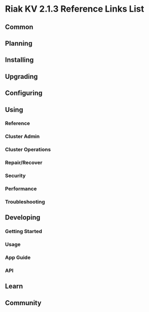 
# Riak KV 2.1.3 Reference Links List


## Common

[downloads]: {{<baseurl>}}riak/kv/2.0.1/downloads/
[install index]: {{<baseurl>}}riak/kv/2.0.1/setup/installing
[upgrade index]: {{<baseurl>}}riak/kv/2.0.1/upgrading
[plan index]: {{<baseurl>}}riak/kv/2.0.1/planning
[config index]: {{<baseurl>}}riak/kv/2.1.3/using/configuring/
[config reference]: {{<baseurl>}}riak/kv/2.0.1/configuring/reference/
[manage index]: {{<baseurl>}}riak/kv/2.0.1/using/managing
[performance index]: {{<baseurl>}}riak/kv/2.0.1/using/performance
[glossary vnode]: {{<baseurl>}}riak/kv/2.0.1/learn/glossary/#vnode
[contact basho]: http://basho.com/contact/


## Planning

[plan index]: {{<baseurl>}}riak/kv/2.0.1/setup/planning
[plan start]: {{<baseurl>}}riak/kv/2.0.1/setup/planning/start
[plan backend]: {{<baseurl>}}riak/kv/2.0.1/setup/planning/backend
[plan backend bitcask]: {{<baseurl>}}riak/kv/2.0.1/setup/planning/backend/bitcask
[plan backend leveldb]: {{<baseurl>}}riak/kv/2.0.1/setup/planning/backend/leveldb
[plan backend memory]: {{<baseurl>}}riak/kv/2.0.1/setup/planning/backend/memory
[plan backend multi]: {{<baseurl>}}riak/kv/2.0.1/setup/planning/backend/multi
[plan cluster capacity]: {{<baseurl>}}riak/kv/2.0.1/setup/planning/cluster-capacity
[plan bitcask capacity]: {{<baseurl>}}riak/kv/2.0.1/setup/planning/bitcask-capacity-calc
[plan best practices]: {{<baseurl>}}riak/kv/2.0.1/setup/planning/best-practices
[plan future]: {{<baseurl>}}riak/kv/2.0.1/setup/planning/future


## Installing

[install index]: {{<baseurl>}}riak/kv/2.0.1/setup/installing
[install aws]: {{<baseurl>}}riak/kv/2.0.1/setup/installing/amazon-web-services
[install debian & ubuntu]: {{<baseurl>}}riak/kv/2.0.1/setup/installing/debian-ubuntu
[install freebsd]: {{<baseurl>}}riak/kv/2.0.1/setup/installing/freebsd
[install mac osx]: {{<baseurl>}}riak/kv/2.0.1/setup/installing/mac-osx
[install rhel & centos]: {{<baseurl>}}riak/kv/2.0.1/setup/installing/rhel-centos
[install smartos]: {{<baseurl>}}riak/kv/2.0.1/setup/installing/smartos
[install solaris]: {{<baseurl>}}riak/kv/2.0.1/setup/installing/solaris
[install suse]: {{<baseurl>}}riak/kv/2.0.1/setup/installing/suse
[install windows azure]: {{<baseurl>}}riak/kv/2.0.1/setup/installing/windows-azure

[install source index]: {{<baseurl>}}riak/kv/2.0.1/setup/installing/source
[install source erlang]: {{<baseurl>}}riak/kv/2.0.1/setup/installing/source/erlang
[install source jvm]: {{<baseurl>}}riak/kv/2.0.1/setup/installing/source/jvm

[install verify]: {{<baseurl>}}riak/kv/2.0.1/setup/installing/verify


## Upgrading

[upgrade index]: {{<baseurl>}}riak/kv/2.0.1/setup/upgrading
[upgrade checklist]: {{<baseurl>}}riak/kv/2.0.1/setup/upgrading/checklist
[upgrade version]: {{<baseurl>}}riak/kv/2.0.1/setup/upgrading/version
[upgrade cluster]: {{<baseurl>}}riak/kv/2.0.1/setup/upgrading/cluster
[upgrade mdc]: {{<baseurl>}}riak/kv/2.0.1/setup/upgrading/multi-datacenter
[upgrade downgrade]: {{<baseurl>}}riak/kv/2.0.1/setup/downgrade


## Configuring

[config index]: {{<baseurl>}}riak/kv/2.0.1/configuring
[config basic]: {{<baseurl>}}riak/kv/2.0.1/configuring/basic
[config backend]: {{<baseurl>}}riak/kv/2.0.1/configuring/backend
[config manage]: {{<baseurl>}}riak/kv/2.0.1/configuring/managing
[config reference]: {{<baseurl>}}riak/kv/2.0.1/configuring/reference/
[config strong consistency]: {{<baseurl>}}riak/kv/2.0.1/configuring/strong-consistency
[config load balance]: {{<baseurl>}}riak/kv/2.0.1/configuring/load-balancing-proxy
[config mapreduce]: {{<baseurl>}}riak/kv/2.0.1/configuring/mapreduce
[config search]: {{<baseurl>}}riak/kv/2.0.1/configuring/search/

[config v3 mdc]: {{<baseurl>}}riak/kv/2.0.1/configuring/v3-multi-datacenter
[config v3 nat]: {{<baseurl>}}riak/kv/2.0.1/configuring/v3-multi-datacenter/nat
[config v3 quickstart]: {{<baseurl>}}riak/kv/2.0.1/configuring/v3-multi-datacenter/quick-start
[config v3 ssl]: {{<baseurl>}}riak/kv/2.0.1/configuring/v3-multi-datacenter/ssl

[config v2 mdc]: {{<baseurl>}}riak/kv/2.0.1/configuring/v2-multi-datacenter
[config v2 nat]: {{<baseurl>}}riak/kv/2.0.1/configuring/v2-multi-datacenter/nat
[config v2 quickstart]: {{<baseurl>}}riak/kv/2.0.1/configuring/v2-multi-datacenter/quick-start
[config v2 ssl]: {{<baseurl>}}riak/kv/2.0.1/configuring/v2-multi-datacenter/ssl



## Using

[use index]: {{<baseurl>}}riak/kv/2.0.1/using/
[use admin commands]: {{<baseurl>}}riak/kv/2.0.1/using/cluster-admin-commands
[use running cluster]: {{<baseurl>}}riak/kv/2.0.1/using/running-a-cluster

### Reference

[use ref custom code]: {{<baseurl>}}riak/kv/2.0.1/using/reference/custom-code
[use ref handoff]: {{<baseurl>}}riak/kv/2.0.1/using/reference/handoff
[use ref monitoring]: {{<baseurl>}}riak/kv/2.0.1/using/reference/statistics-monitoring
[use ref search]: {{<baseurl>}}riak/kv/2.0.1/using/reference/search
[use ref 2i]: {{<baseurl>}}riak/kv/2.0.1/using/reference/secondary-indexes
[use ref snmp]: {{<baseurl>}}riak/kv/2.0.1/using/reference/snmp
[use ref strong consistency]: {{<baseurl>}}riak/kv/2.1.3/using/reference/strong-consistency
[use ref jmx]: {{<baseurl>}}riak/kv/2.0.1/using/reference/jmx
[use ref obj del]: {{<baseurl>}}riak/kv/2.0.1/using/reference/object-deletion/
[use ref v3 mdc]: {{<baseurl>}}riak/kv/2.0.1/using/reference/v3-multi-datacenter
[use ref v2 mdc]: {{<baseurl>}}riak/kv/2.0.1/using/reference/v2-multi-datacenter

### Cluster Admin

[use admin index]: {{<baseurl>}}riak/kv/2.0.1/using/admin/
[use admin commands]: {{<baseurl>}}riak/kv/2.0.1/using/admin/commands/
[use admin riak cli]: {{<baseurl>}}riak/kv/2.0.1/using/admin/riak-cli/
[use admin riak-admin]: {{<baseurl>}}riak/kv/2.0.1/using/admin/riak-admin/
[use admin riak control]: {{<baseurl>}}riak/kv/2.0.1/using/admin/riak-control/

### Cluster Operations

[cluster ops add remove node]: {{<baseurl>}}riak/kv/2.0.1/using/cluster-operations/adding-removing-nodes
[cluster ops inspect node]: {{<baseurl>}}riak/kv/2.0.1/using/cluster-operations/inspecting-node
[cluster ops change info]: {{<baseurl>}}riak/kv/2.0.1/using/cluster-operations/changing-cluster-info
[cluster ops load balance]: {{<baseurl>}}riak/kv/2.0.1/configuring/load-balancing-proxy
[cluster ops bucket types]: {{<baseurl>}}riak/kv/2.0.1/using/cluster-operations/bucket-types
[cluster ops handoff]: {{<baseurl>}}riak/kv/2.0.1/using/cluster-operations/handoff
[cluster ops log]: {{<baseurl>}}riak/kv/2.0.1/using/cluster-operations/logging
[cluster ops obj del]: {{<baseurl>}}riak/kv/2.0.1/using/reference/object-deletion
[cluster ops backup]: {{<baseurl>}}riak/kv/2.0.1/using/cluster-operations/backing-up
[cluster ops mdc]: {{<baseurl>}}riak/kv/2.0.1/using/cluster-operations/v3-multi-datacenter
[cluster ops strong consistency]: {{<baseurl>}}riak/kv/2.0.1/using/cluster-operations/strong-consistency
[cluster ops 2i]: {{<baseurl>}}riak/kv/2.0.1/using/reference/secondary-indexes
[cluster ops v3 mdc]: {{<baseurl>}}riak/kv/2.0.1/using/cluster-operations/v3-multi-datacenter
[cluster ops v2 mdc]: {{<baseurl>}}riak/kv/2.0.1/using/cluster-operations/v2-multi-datacenter

### Repair/Recover

[repair recover index]: {{<baseurl>}}riak/kv/2.0.1/using/repair-recovery
[repair recover index]: {{<baseurl>}}riak/kv/2.0.1/using/repair-recovery/failure-recovery/

### Security

[security index]: {{<baseurl>}}riak/kv/2.0.1/using/security/
[security basics]: {{<baseurl>}}riak/kv/2.0.1/using/security/basics
[security managing]: {{<baseurl>}}riak/kv/2.0.1/using/security/managing-sources/

### Performance

[perf index]: {{<baseurl>}}riak/kv/2.0.1/using/performance/
[perf benchmark]: {{<baseurl>}}riak/kv/2.0.1/using/performance/benchmarking
[perf open files]: {{<baseurl>}}riak/kv/2.0.1/using/performance/open-files-limit/
[perf erlang]: {{<baseurl>}}riak/kv/2.0.1/using/performance/erlang
[perf aws]: {{<baseurl>}}riak/kv/2.0.1/using/performance/amazon-web-services
[perf latency checklist]: {{<baseurl>}}riak/kv/2.0.1/using/performance/latency-reduction

### Troubleshooting

[troubleshoot http]: {{<baseurl>}}riak/kv/2.0.1/using/troubleshooting/http-204


## Developing

[dev index]: {{<baseurl>}}riak/kv/2.0.1/developing
[dev client libraries]: {{<baseurl>}}riak/kv/2.0.1/developing/client-libraries
[dev data model]: {{<baseurl>}}riak/kv/2.0.1/developing/data-modeling
[dev data types]: {{<baseurl>}}riak/kv/2.0.1/developing/data-types
[dev kv model]: {{<baseurl>}}riak/kv/2.0.1/developing/key-value-modeling

### Getting Started

[getting started]: {{<baseurl>}}riak/kv/2.0.1/developing/getting-started
[getting started java]: {{<baseurl>}}riak/kv/2.0.1/developing/getting-started/java
[getting started ruby]: {{<baseurl>}}riak/kv/2.0.1/developing/getting-started/ruby
[getting started python]: {{<baseurl>}}riak/kv/2.0.1/developing/getting-started/python
[getting started php]: {{<baseurl>}}riak/kv/2.0.1/developing/getting-started/php
[getting started csharp]: {{<baseurl>}}riak/kv/2.0.1/developing/getting-started/csharp
[getting started nodejs]: {{<baseurl>}}riak/kv/2.0.1/developing/getting-started/nodejs
[getting started erlang]: {{<baseurl>}}riak/kv/2.0.1/developing/getting-started/erlang
[getting started golang]: {{<baseurl>}}riak/kv/2.0.1/developing/getting-started/golang

[obj model java]: {{<baseurl>}}riak/kv/2.0.1/developing/getting-started/java/object-modeling
[obj model ruby]: {{<baseurl>}}riak/kv/2.0.1/developing/getting-started/ruby/object-modeling
[obj model python]: {{<baseurl>}}riak/kv/2.0.1/developing/getting-started/python/object-modeling
[obj model csharp]: {{<baseurl>}}riak/kv/2.0.1/developing/getting-started/csharp/object-modeling
[obj model nodejs]: {{<baseurl>}}riak/kv/2.0.1/developing/getting-started/nodejs/object-modeling
[obj model erlang]: {{<baseurl>}}riak/kv/2.0.1/developing/getting-started/erlang/object-modeling
[obj model golang]: {{<baseurl>}}riak/kv/2.0.1/developing/getting-started/golang/object-modeling

### Usage

[usage index]: {{<baseurl>}}riak/kv/2.0.1/developing/usage
[usage bucket types]: {{<baseurl>}}riak/kv/2.0.1/developing/usage/bucket-types
[usage commit hooks]: {{<baseurl>}}riak/kv/2.0.1/developing/usage/commit-hooks
[usage conflict resolution]: {{<baseurl>}}riak/kv/2.0.1/developing/usage/conflict-resolution
[usage content types]: {{<baseurl>}}riak/kv/2.0.1/developing/usage/content-types
[usage create objects]: {{<baseurl>}}riak/kv/2.0.1/developing/usage/creating-objects
[usage custom extractors]: {{<baseurl>}}riak/kv/2.0.1/developing/usage/custom-extractors
[usage delete objects]: {{<baseurl>}}riak/kv/2.0.1/developing/usage/deleting-objects
[usage mapreduce]: {{<baseurl>}}riak/kv/2.0.1/developing/usage/mapreduce
[usage search]: {{<baseurl>}}riak/kv/2.0.1/developing/usage/search
[usage search schema]: {{<baseurl>}}riak/kv/2.0.1/developing/usage/search-schemas
[usage search data types]: {{<baseurl>}}riak/kv/2.0.1/developing/usage/searching-data-types
[usage 2i]: {{<baseurl>}}riak/kv/2.0.1/developing/usage/secondary-indexes
[usage update objects]: {{<baseurl>}}riak/kv/2.0.1/developing/usage/updating-objects

### App Guide

[apps mapreduce]: {{<baseurl>}}riak/kv/2.0.1/developing/app-guide/advanced-mapreduce
[apps replication properties]: {{<baseurl>}}riak/kv/2.0.1/developing/app-guide/replication-properties
[apps strong consistency]: {{<baseurl>}}riak/kv/2.0.1/developing/app-guide/strong-consistency

### API

[dev api backend]: {{<baseurl>}}riak/kv/2.0.1/developing/api/backend
[dev api http]: {{<baseurl>}}riak/kv/2.0.1/developing/api/http
[dev api http status]: {{<baseurl>}}riak/kv/2.0.1/developing/api/http/status
[dev api pbc]: {{<baseurl>}}riak/kv/2.0.1/developing/api/protocol-buffers/


## Learn

[learn new nosql]: {{<baseurl>}}riak/kv/learn/new-to-nosql
[learn use cases]: {{<baseurl>}}riak/kv/learn/use-cases
[learn why riak]: {{<baseurl>}}riak/kv/learn/why-riak-kv

[glossary]: {{<baseurl>}}riak/kv/2.0.1/learn/glossary/
[glossary aae]: {{<baseurl>}}riak/kv/2.0.1/learn/glossary/#active-anti-entropy-aae
[glossary read rep]: {{<baseurl>}}riak/kv/2.0.1/learn/glossary/#read-repair
[glossary vnode]: {{<baseurl>}}riak/kv/2.0.1/learn/glossary/#vnode

[concept aae]: {{<baseurl>}}riak/kv/2.0.1/learn/concepts/active-anti-entropy/
[concept buckets]: {{<baseurl>}}riak/kv/2.0.1/learn/concepts/buckets
[concept cap neg]: {{<baseurl>}}riak/kv/2.0.1/learn/concepts/capability-negotiation
[concept causal context]: {{<baseurl>}}riak/kv/2.0.1/learn/concepts/causal-context
[concept clusters]: {{<baseurl>}}riak/kv/2.0.1/learn/concepts/clusters/
[concept crdts]: {{<baseurl>}}riak/kv/2.0.1/learn/concepts/crdts
[concept eventual consistency]: {{<baseurl>}}riak/kv/2.0.1/learn/concepts/eventual-consistency
[concept keys objects]: {{<baseurl>}}riak/kv/2.0.1/learn/concepts/keys-and-objects
[concept replication]: {{<baseurl>}}riak/kv/2.0.1/learn/concepts/replication
[concept strong consistency]: {{<baseurl>}}riak/kv/2.0.1/using/reference/strong-consistency
[concept vnodes]: {{<baseurl>}}riak/kv/2.0.1/learn/concepts/vnodes



## Community

[community]: {{<baseurl>}}community
[community projects]: {{<baseurl>}}community/projects
[reporting bugs]: {{<baseurl>}}community/reporting-bugs
[taishi]: {{<baseurl>}}community/taishi

